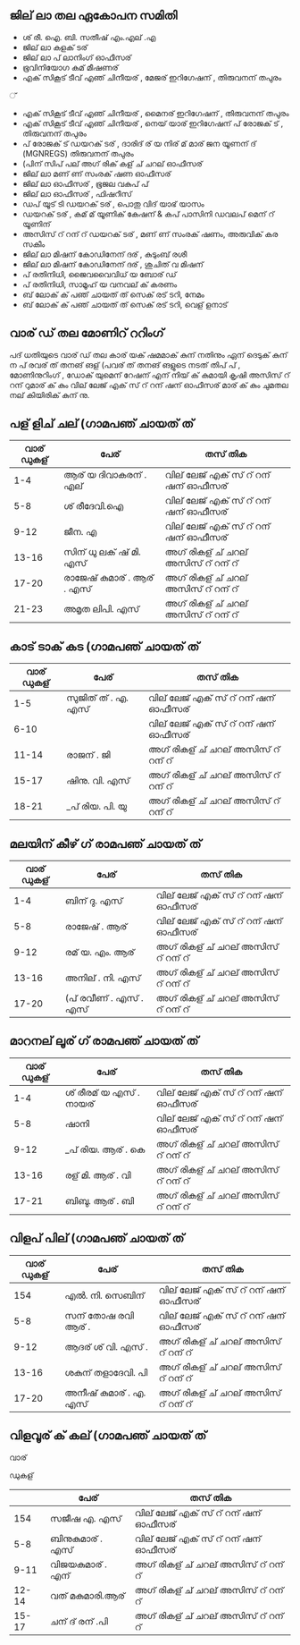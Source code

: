 ## ജില് ലാ തല ഏകോപന സമിതി

- ശ് രീ. ഐ. ബി. സതീഷ് എം.എല് .എ
- ജില് ലാ കളക് ടര്
- ജില് ലാ പ് ലാനിംഗ് ഓഫീസര്
- ഭൂവിനിയോഗ കമ് മീഷണര്
- എക് സികൂട് ടീവ് എഞ് ചിനീയര് , മേജര് ഇറിഗേഷന് , തിരുവനന് തപുരം

്

- എക് സികൂട് ടീവ് എഞ് ചിനീയര് , മൈനര് ഇറിഗേഷന് , തിരുവനന് തപുരം
- എക് സികൂട് ടീവ് എഞ് ചിനീയര് , നെയ് യാര് ഇറിഗേഷന് പ് രോജക് ട് , തിരുവനന് തപുരം
- പ് രോജക് ട് ഡയറക് ടര് , ദാരിദ് ര് യ നിര് മ് മാര് ജന യൂണന് ദ് (MGNREGS) തിരുവനന് തപുരം
- (പിന് സിപ് പല് അഗ് രിക് കള് ച് ചറല് ഓഫീസര്
- ജില് ലാ മണ് ണ് സംരക് ഷണ ഓഫീസര്
- ജില് ലാ ഓഫീസര് , ഭൂജല വകുപ് പ്
- ജില് ലാ ഓഫീസര് , ഫിഷറീസ്
- ഡപ് യൂട് ടി ഡയറക് ടര് , പൊതു വിദ് യാഭ് യാസം
- ഡയറക് ടര് , കമ് മ് യൂണിക് കേഷന് &amp; കപ് പാസിനി ഡവലപ് മെന് റ് യൂണിന്
- അസിസ് റ് റന് റ് ഡയറക് ടര് , മണ് ണ് സംരക് ഷണം, അരുവിക് കര സകീം
- ജില് ലാ മിഷന് കോഡിനേന് ദര് , കുടുംബ് രശീ
- ജില് ലാ മിഷന് കോഡിനേന് ദര് , ശുചിത് വ മിഷന്
- പ് രതിനിധി, ജൈവവൈവിധ് യ ബോര് ഡ്
- പ് രതിനിധി, സാമൂഹ് യ വനവല് ക് കരണം
- ബ് ലോക് ക് പഞ് ചായത് ത് സെക് രട് ടറി, നേമം
- ബ് ലോക് ക് പഞ് ചായത് ത് സെക് രട് ടറി, വെള് ളനാട്

## വാര് ഡ് തല മോണിറ് ററിംഗ്

പദ് ധതിയുടെ വാര് ഡ് തല കാര് യക് ഷമമാക് കുന് നതിനും ഏന് ദെടുക് കുന് ന പ് രവര് ത് തനങ് ങള് (പവര് ത് തനങ് ങളുടെ നടത് തിപ് പ് , മോണിനുറിംഗ് , ഡോക് യുമെന് റേഷന് എന് നിയ് ക് കുമായി കൃഷി അസിസ് റ് റന് റുമാര് ക് കും വില് ലേജ് എക് സ് റ് റന് ഷന് ഓഫീസര് മാര് ക് കും ചുമതല നല് കിയിരിക് കുന് നു.

## പള് ളിച് ചല് (ഗാമപഞ് ചായത് ത്

| വാര് ഡുകള്   | പേര്                | തസ് തിക                   |
|----------|-------------------|-------------------------|
| 1-4      | ആര് യ ദിവാകരന് . എല്   | വില് ലേജ് എക് സ് റ് റന് ഷന് ഓഫീസര് |
| 5-8      | ശ് രീദേവി.ഐ           | വില് ലേജ് എക് സ് റ് റന് ഷന് ഓഫീസര് |
| 9-12     | ജീന. എ             | വില് ലേജ് എക് സ് റ് റന് ഷന് ഓഫീസര് |
| 13-16    | സിന് ധു ലക് ഷ് മി. എസ്   | അഗ് രികള് ച് ചറല് അസിസ് റ് റന് റ് |
| 17-20    | രാജേഷ് കുമാര് . ആര് . എസ് | അഗ് രികള് ച് ചറല് അസിസ് റ് റന് റ് |
| 21-23    | അമൃത ലിപി. എസ്        | അഗ് രികള് ച് ചറല് അസിസ് റ് റന് റ് |

## കാട് ടാക് കട (ഗാമപഞ് ചായത് ത്

| വാര് ഡുകള്   | പേര്            | തസ് തിക                   |
|----------|---------------|-------------------------|
| 1-5      | സുജിത് ത് . എ. എസ് | വില് ലേജ് എക് സ് റ് റന് ഷന് ഓഫീസര് |
| 6-10     |               | വില് ലേജ് എക് സ് റ് റന് ഷന് ഓഫീസര് |
| 11-14    | രാജന് . ജി       | അഗ് രികള് ച് ചറല് അസിസ് റ് റന് റ് |
| 15-17    | ഷിനു. വി. എസ്     | അഗ് രികള് ച് ചറല് അസിസ് റ് റന് റ് |
| 18-21    | _പ് രിയ. പി. യു   | അഗ് രികള് ച് ചറല് അസിസ് റ് റന് റ് |

## മലയിന് കീഴ് ഗ് രാമപഞ് ചായത് ത്

| വാര് ഡുകള്   | പേര്               | തസ് തിക                   |
|----------|------------------|-------------------------|
| 1-4      | ബിന് ദു. എസ്         | വില് ലേജ് എക് സ് റ് റന് ഷന് ഓഫീസര് |
| 5-8      | രാജേഷ് . ആര്         | വില് ലേജ് എക് സ് റ് റന് ഷന് ഓഫീസര് |
| 9-12     | രമ് യ. എം. ആര്      | അഗ് രികള് ച് ചറല് അസിസ് റ് റന് റ് |
| 13-16    | അനില് . നി. എസ്      | അഗ് രികള് ച് ചറല് അസിസ് റ് റന് റ് |
| 17-20    | (പ് രവീണ് . എസ് . എസ് | അഗ് രികള് ച് ചറല് അസിസ് റ് റന് റ് |

## മാറനല് ലൂര് ഗ് രാമപഞ് ചായത് ത്

| വാര് ഡുകള്   | പേര്               | തസ് തിക                   |
|----------|------------------|-------------------------|
| 1-4      | ശ് രീരമ് യ എസ് . നായര് | വില് ലേജ് എക് സ് റ് റന് ഷന് ഓഫീസര് |
| 5-8      | ഷാനി               | വില് ലേജ് എക് സ് റ് റന് ഷന് ഓഫീസര് |
| 9-12     | _പ് രിയ. ആര് . കെ    | അഗ് രികള് ച് ചറല് അസിസ് റ് റന് റ് |
| 13-16    | രള് മി. ആര് . വി     | അഗ് രികള് ച് ചറല് അസിസ് റ് റന് റ് |
| 17-21    | ബിബു. ആര് . ബി       | അഗ് രികള് ച് ചറല് അസിസ് റ് റന് റ് |

## വിളപ് പില് (ഗാമപഞ് ചായത് ത്

| വാര് ഡുകള്   | പേര്              | തസ് തിക                   |
|----------|-----------------|-------------------------|
| 154      | എൽ. നി. സെബിന്      | വില് ലേജ് എക് സ് റ് റന് ഷന് ഓഫീസര് |
| 5-8      | സന് തോഷ രവി ആര് .   | വില് ലേജ് എക് സ് റ് റന് ഷന് ഓഫീസര് |
| 9-12     | ആദര് ശ് വി. എസ് .   | അഗ് രികള് ച് ചറല് അസിസ് റ് റന് റ് |
| 13-16    | ശകുന് തളാദേവി. പി     | അഗ് രികള് ച് ചറല് അസിസ് റ് റന് റ് |
| 17-20    | അനീഷ് കുമാര് . എ. എസ് | അഗ് രികള് ച് ചറല് അസിസ് റ് റന് റ് |

## വിളവൂര് ക് കല് (ഗാമപഞ് ചായത് ത്

വാര്

ഡുകള്

|       | പേര്          | തസ് തിക                   |
|-------|-------------|-------------------------|
| 154   | സജീഷ എ. എസ്   | വില് ലേജ് എക് സ് റ് റന് ഷന് ഓഫീസര് |
| 5-8   | ബിനുകുമാര് . എസ്  | വില് ലേജ് എക് സ് റ് റന് ഷന് ഓഫീസര് |
| 9-11  | വിജയകുമാര് . എന് | അഗ് രികള് ച് ചറല് അസിസ് റ് റന് റ് |
| 12-14 | വത് മകുമാരി.ആര്  | അഗ് രികള് ച് ചറല് അസിസ് റ് റന് റ് |
| 15-17 | ചന് ദ് രന് .പി  | അഗ് രികള് ച് ചറല് അസിസ് റ് റന് റ് |